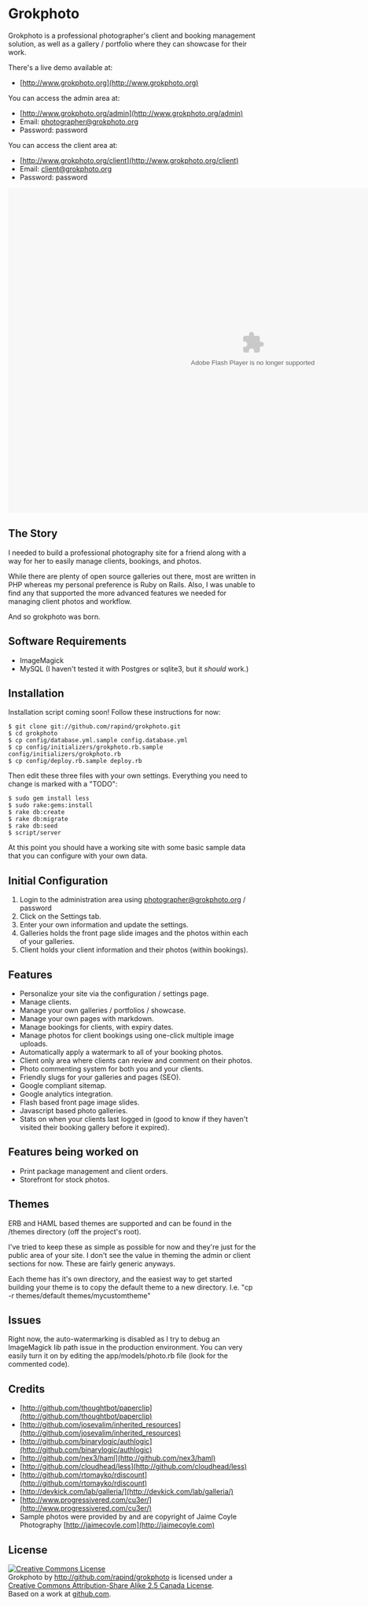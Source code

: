 Grokphoto
=========

Grokphoto is a professional photographer's client and booking management solution, as well as a gallery / portfolio where they can showcase for their work.

There's a live demo available at:

* [http://www.grokphoto.org](http://www.grokphoto.org)

You can access the admin area at:

* [http://www.grokphoto.org/admin](http://www.grokphoto.org/admin)
* Email: photographer@grokphoto.org
* Password: password

You can access the client area at:

* [http://www.grokphoto.org/client](http://www.grokphoto.org/client)
* Email: client@grokphoto.org
* Password: password


<object id="scPlayer" width="995" height="660">
  <param name="movie" value="http://content.screencast.com/users/rapind/folders/Default/media/9b986ee1-3755-4428-a528-402cb147584c/bootstrap.swf"></param>
  <param name="quality" value="high"></param> <param name="bgcolor" value="#FFFFFF"></param>
  <param name="flashVars" value="thumb=http://content.screencast.com/users/rapind/folders/Default/media/9b986ee1-3755-4428-a528-402cb147584c/FirstFrame.jpg&containerwidth=995&containerheight=660&content=http://content.screencast.com/users/rapind/folders/Default/media/9b986ee1-3755-4428-a528-402cb147584c/grokphoto_manage_galleries.swf"></param>
  <param name="allowFullScreen" value="true"></param> <param name="scale" value="showall"></param> <param name="allowScriptAccess" value="always"></param>
  <param name="base" value="http://content.screencast.com/users/rapind/folders/Default/media/9b986ee1-3755-4428-a528-402cb147584c/"></param>
  <embed src="http://content.screencast.com/users/rapind/folders/Default/media/9b986ee1-3755-4428-a528-402cb147584c/bootstrap.swf" quality="high" bgcolor="#FFFFFF" width="995" height="660" type="application/x-shockwave-flash" allowScriptAccess="always" flashVars="thumb=http://content.screencast.com/users/rapind/folders/Default/media/9b986ee1-3755-4428-a528-402cb147584c/FirstFrame.jpg&containerwidth=995&containerheight=660&content=http://content.screencast.com/users/rapind/folders/Default/media/9b986ee1-3755-4428-a528-402cb147584c/grokphoto_manage_galleries.swf" allowFullScreen="true" base="http://content.screencast.com/users/rapind/folders/Default/media/9b986ee1-3755-4428-a528-402cb147584c/" scale="showall"></embed>
</object>

The Story
---------

I needed to build a professional photography site for a friend along with a way for her to easily manage clients, bookings, and photos.

While there are plenty of open source galleries out there, most are written in PHP whereas my personal preference is Ruby on Rails. Also, I was unable to find any that supported the more advanced features we needed for managing client photos and workflow.

And so grokphoto was born.

Software Requirements
---------------------

* ImageMagick
* MySQL (I haven't tested it with Postgres or sqlite3, but it *should* work.)

Installation
------------

Installation script coming soon! Follow these instructions for now:

    $ git clone git://github.com/rapind/grokphoto.git
    $ cd grokphoto
    $ cp config/database.yml.sample config.database.yml
    $ cp config/initializers/grokphoto.rb.sample config/initializers/grokphoto.rb
    $ cp config/deploy.rb.sample deploy.rb

Then edit these three files with your own settings. Everything you need to change is marked with a "TODO":

    $ sudo gem install less  
    $ sudo rake:gems:install
    $ rake db:create
    $ rake db:migrate
    $ rake db:seed
    $ script/server

At this point you should have a working site with some basic sample data that you can configure with your own data.

Initial Configuration
---------------------

1. Login to the administration area using photographer@grokphoto.org / password
2. Click on the Settings tab.
3. Enter your own information and update the settings.
4. Galleries holds the front page slide images and the photos within each of your galleries.
5. Client holds your client information and their photos (within bookings).

Features
--------

* Personalize your site via the configuration / settings page.
* Manage clients.
* Manage your own galleries / portfolios / showcase.
* Manage your own pages with markdown.
* Manage bookings for clients, with expiry dates.
* Manage photos for client bookings using one-click multiple image uploads.
* Automatically apply a watermark to all of your booking photos.
* Client only area where clients can review and comment on their photos.
* Photo commenting system for both you and your clients.
* Friendly slugs for your galleries and pages (SEO).
* Google compliant sitemap.
* Google analytics integration.
* Flash based front page image slides.
* Javascript based photo galleries.
* Stats on when your clients last logged in (good to know if they haven't visited their booking gallery before it expired).


Features being worked on
------------------------

* Print package management and client orders.
* Storefront for stock photos.

Themes
------

ERB and HAML based themes are supported and can be found in the /themes directory (off the project's root).

I've tried to keep these as simple as possible for now and they're just for the public area of your site. I don't see the value in theming the  admin or client sections for now. These are fairly generic anyways.

Each theme has it's own directory, and the easiest way to get started building your theme is to copy the default theme to a new directory. I.e. "cp -r themes/default themes/mycustomtheme"


Issues
------

Right now, the auto-watermarking is disabled as I try to debug an ImageMagick lib path issue in the production environment. You can very easily turn it on by editing the app/models/photo.rb file (look for the commented code).


Credits
-------

* [http://github.com/thoughtbot/paperclip](http://github.com/thoughtbot/paperclip)
* [http://github.com/josevalim/inherited_resources](http://github.com/josevalim/inherited_resources)
* [http://github.com/binarylogic/authlogic](http://github.com/binarylogic/authlogic)
* [http://github.com/nex3/haml](http://github.com/nex3/haml)
* [http://github.com/cloudhead/less](http://github.com/cloudhead/less)
* [http://github.com/rtomayko/rdiscount](http://github.com/rtomayko/rdiscount)
* [http://devkick.com/lab/galleria/](http://devkick.com/lab/galleria/)
* [http://www.progressivered.com/cu3er/](http://www.progressivered.com/cu3er/)
* Sample photos were provided by and are copyright of Jaime Coyle Photography [http://jaimecoyle.com](http://jaimecoyle.com)


License
-------

<a rel="license" href="http://creativecommons.org/licenses/by-sa/2.5/ca/"><img alt="Creative Commons License" style="border-width:0" src="http://i.creativecommons.org/l/by-sa/2.5/ca/88x31.png" /></a><br /><span xmlns:dc="http://purl.org/dc/elements/1.1/" href="http://purl.org/dc/dcmitype/InteractiveResource" property="dc:title" rel="dc:type">Grokphoto</span> by <a xmlns:cc="http://creativecommons.org/ns#" href="http://github.com/rapind/grokphoto" property="cc:attributionName" rel="cc:attributionURL">http://github.com/rapind/grokphoto</a> is licensed under a <a rel="license" href="http://creativecommons.org/licenses/by-sa/2.5/ca/">Creative Commons Attribution-Share Alike 2.5 Canada License</a>.<br />Based on a work at <a xmlns:dc="http://purl.org/dc/elements/1.1/" href="http://github.com/rapind/grokphoto" rel="dc:source">github.com</a>.
